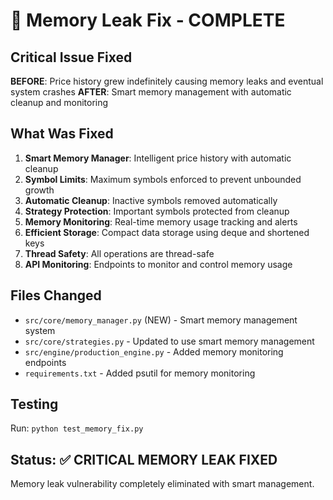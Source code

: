 # 🧠 Memory Leak Fix - COMPLETE

## Critical Issue Fixed
**BEFORE**: Price history grew indefinitely causing memory leaks and eventual system crashes
**AFTER**: Smart memory management with automatic cleanup and monitoring

## What Was Fixed
1. **Smart Memory Manager**: Intelligent price history with automatic cleanup
2. **Symbol Limits**: Maximum symbols enforced to prevent unbounded growth
3. **Automatic Cleanup**: Inactive symbols removed automatically
4. **Strategy Protection**: Important symbols protected from cleanup
5. **Memory Monitoring**: Real-time memory usage tracking and alerts
6. **Efficient Storage**: Compact data storage using deque and shortened keys
7. **Thread Safety**: All operations are thread-safe
8. **API Monitoring**: Endpoints to monitor and control memory usage

## Files Changed
- `src/core/memory_manager.py` (NEW) - Smart memory management system
- `src/core/strategies.py` - Updated to use smart memory management
- `src/engine/production_engine.py` - Added memory monitoring endpoints
- `requirements.txt` - Added psutil for memory monitoring

## Testing
Run: `python test_memory_fix.py`

## Status: ✅ CRITICAL MEMORY LEAK FIXED
Memory leak vulnerability completely eliminated with smart management. 